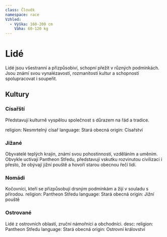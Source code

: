 ```yaml
---
class: Člověk
namespace: race
Vzhled:
  - Výška: 160-200 cm
    Váha: 60-120 kg
---
```

# Lidé
Lidé jsou všestranní a přizpůsobiví, schopní přežít v různých podmínkách. Jsou známí svou vynalézavostí, rozmanitostí kultur a schopností spolupracovat i soupeřit.

## Kultury
### Císařští
Představují kulturně vyspělou společnost s důrazem na řád a tradice.
  
  religion: Nesmrtelný císař
  language: Stará obecná
  origin: Císařství
### Jižané
Obyvatelé teplých krajin, známí svou pohostinností, vzděláním a uměním. Obvykle uctívají Pantheon Středu, představují vskutku rozvinutou civilizaci i přesto, že obývají jižní pouště a hovoří starou obecnou řečí lidí.

### Nomádi
Kočovníci, kteří se přizpůsobují drsným podmínkám a žijí v souladu s přírodou.
    religion: Pantheon Středu
    language: Stará obecná
    origin: Jižní pouště
### Ostrované
Lidé z ostrovních oblastí, zruční námořníci a obchodníci.
    desc: 
    religion: Pantheon Středu
    language: Stará obecná
    origin: Ostrovní království
